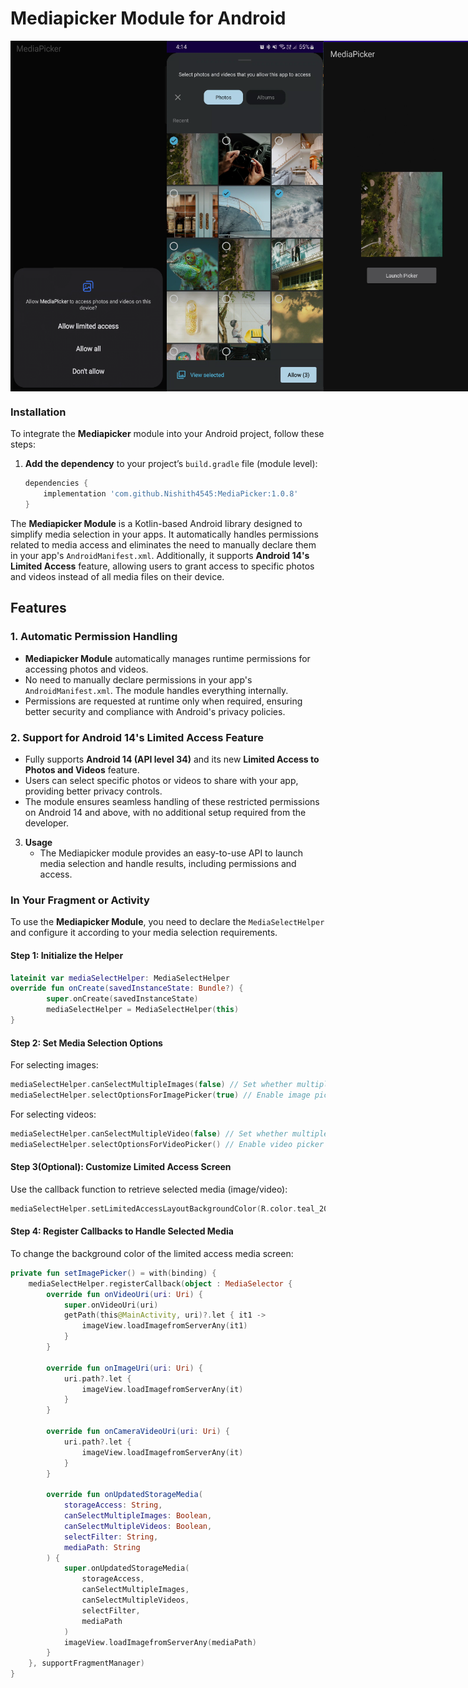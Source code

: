 # Mediapicker Module for Android

<div style="display: flex; justify-content: space-between;">
<img src="image_2024_11_28T10_43_23_770Z.png" alt="MediaPicker Screenshot" width="250"/>
<img src="image_2024_11_28T10_44_04_760Z.png" alt="MediaPicker Screenshot" width="250"/>
<img src="image_2024_11_28T10_45_10_636Z.png" alt="MediaPicker Screenshot" width="250"/>
<img src="image_2024_11_29T06_49_35_406Z.png" alt="MediaPicker Screenshot" width="250"/>

</div>

### Installation

To integrate the **Mediapicker** module into your Android project, follow these steps:

1. **Add the dependency** to your project’s `build.gradle` file (module level):

   ```gradle
   dependencies {
       implementation 'com.github.Nishith4545:MediaPicker:1.0.8'
   }
   
The **Mediapicker Module** is a Kotlin-based Android library designed to simplify media selection in your apps. It automatically handles permissions related to media access and eliminates the need to manually declare them in your app's `AndroidManifest.xml`. Additionally, it supports **Android 14's Limited Access** feature, allowing users to grant access to specific photos and videos instead of all media files on their device.

## Features

### 1. **Automatic Permission Handling**
   - **Mediapicker Module** automatically manages runtime permissions for accessing photos and videos.
   - No need to manually declare permissions in your app's `AndroidManifest.xml`. The module handles everything internally.
   - Permissions are requested at runtime only when required, ensuring better security and compliance with Android's privacy policies.

### 2. **Support for Android 14's Limited Access Feature**
   - Fully supports **Android 14 (API level 34)** and its new **Limited Access to Photos and Videos** feature.
   - Users can select specific photos or videos to share with your app, providing better privacy controls.
   - The module ensures seamless handling of these restricted permissions on Android 14 and above, with no additional setup required from the developer.

3. **Usage**
   - The Mediapicker module provides an easy-to-use API to launch media selection and handle results, including permissions and access.

### In Your Fragment or Activity

To use the **Mediapicker Module**, you need to declare the `MediaSelectHelper` and configure it according to your media selection requirements.

#### Step 1: Initialize the Helper

```kotlin
lateinit var mediaSelectHelper: MediaSelectHelper
override fun onCreate(savedInstanceState: Bundle?) {
        super.onCreate(savedInstanceState)
        mediaSelectHelper = MediaSelectHelper(this)
}
```

#### Step 2: Set Media Selection Options
For selecting images:
```kotlin
mediaSelectHelper.canSelectMultipleImages(false) // Set whether multiple images can be selected
mediaSelectHelper.selectOptionsForImagePicker(true) // Enable image picker options
```
For selecting videos:
```kotlin
mediaSelectHelper.canSelectMultipleVideo(false) // Set whether multiple videos can be selected
mediaSelectHelper.selectOptionsForVideoPicker() // Enable video picker options
```

#### Step 3(Optional): Customize Limited Access Screen
Use the callback function to retrieve selected media (image/video):
```kotlin
mediaSelectHelper.setLimitedAccessLayoutBackgroundColor(R.color.teal_200)
```

#### Step 4: Register Callbacks to Handle Selected Media
To change the background color of the limited access media screen:
```kotlin
private fun setImagePicker() = with(binding) {
    mediaSelectHelper.registerCallback(object : MediaSelector {
        override fun onVideoUri(uri: Uri) {
            super.onVideoUri(uri)
            getPath(this@MainActivity, uri)?.let { it1 ->
                imageView.loadImagefromServerAny(it1)
            }
        }

        override fun onImageUri(uri: Uri) {
            uri.path?.let {
                imageView.loadImagefromServerAny(it)
            }
        }

        override fun onCameraVideoUri(uri: Uri) {
            uri.path?.let {
                imageView.loadImagefromServerAny(it)
            }
        }

        override fun onUpdatedStorageMedia(
            storageAccess: String,
            canSelectMultipleImages: Boolean,
            canSelectMultipleVideos: Boolean,
            selectFilter: String,
            mediaPath: String
        ) {
            super.onUpdatedStorageMedia(
                storageAccess,
                canSelectMultipleImages,
                canSelectMultipleVideos,
                selectFilter,
                mediaPath
            )
            imageView.loadImagefromServerAny(mediaPath)
        }
    }, supportFragmentManager)
}
```
